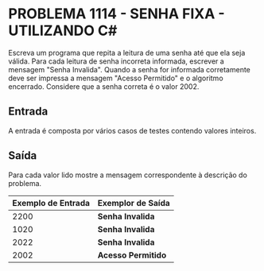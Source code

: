 # PROBLEMA 1114 - SENHA FIXA - UTILIZANDO C#

Escreva um programa que repita a leitura de uma senha até que ela seja válida. Para cada leitura de senha incorreta informada, escrever a mensagem "Senha Invalida". Quando a senha for informada corretamente deve ser impressa a mensagem "Acesso Permitido" e o algoritmo encerrado. Considere que a senha correta é o valor 2002. 

## Entrada
A entrada é composta por vários casos de testes contendo valores inteiros.

## Saída
Para cada valor lido mostre a mensagem correspondente à descrição do problema.


| Exemplo de Entrada | Exemplor de Saída   |
|--------------------|-------------------  |
| 2200               | **Senha Invalida**  |  
| 1020               | **Senha Invalida**  |
| 2022               | **Senha Invalida**  |
| 2002               | **Acesso Permitido**|